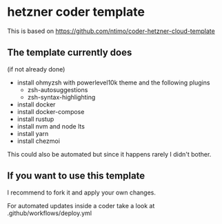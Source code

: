 # hetzner coder template

This is based on https://github.com/ntimo/coder-hetzner-cloud-template

## The template currently does

(if not already done)

- install ohmyzsh with powerlevel10k theme and the following plugins
    - zsh-autosuggestions
    - zsh-syntax-highlighting
- install docker
- install docker-compose
- install rustup
- install nvm and node lts
- install yarn
- install chezmoi

This could also be automated but since it happens rarely I didn't bother.

## If you want to use this template

I recommend to fork it and apply your own changes.

For automated updates inside a coder take a look at .github/workflows/deploy.yml